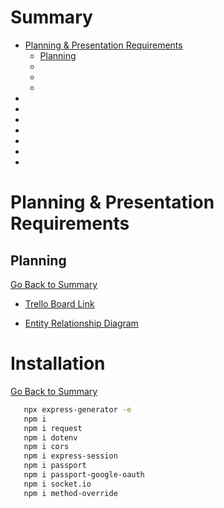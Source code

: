 <h1 id='summary'>Summary</h1>

* [Planning & Presentation Requirements](#planning-presentation)
  * [Planning](#planning)
  * [    ](#     )
  * [    ](#     )
  * [    ](#     )
* [    ](#     )
* [    ](#     )
* [    ](#     )
* [    ](#     )
* [    ](#     )
* [    ](#     )
* [    ](#     )

<h1 id='planning-presentation'>Planning & Presentation Requirements</h1>

<h2 id='planning'>Planning</h2>

[Go Back to Summary](#summary)

* [Trello Board Link](https://trello.com/b/hjQivuL9/w06-project-2-full-stack-crud)

* [Entity Relationship Diagram](https://www.lucidchart.com/invitations/accept/c13fbcbb-60fd-49a1-b465-ec39d52178bf)





<h1 id='installation'>Installation</h1>

[Go Back to Summary](#summary)

   ```Bash
      npx express-generator -e
      npm i
      npm i request
      npm i dotenv
      npm i cors
      npm i express-session
      npm i passport
      npm i passport-google-oauth
      npm i socket.io
      npm i method-override
   ```
